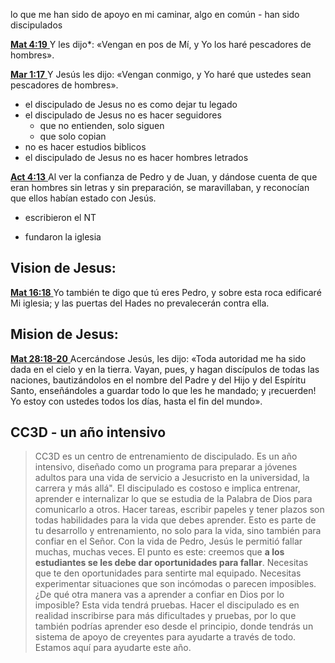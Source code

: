 lo que me han sido de apoyo en mi caminar, algo en común - han sido discipulados

[**Mat 4:19** ](verseid:40.4.19) Y les dijo*: «Vengan en pos de Mí, y Yo los haré pescadores de hombres».

[**Mar 1:17** ](verseid:41.1.17) Y Jesús les dijo: «Vengan conmigo, y Yo haré que ustedes sean pescadores de hombres».

- el discipulado de Jesus no es como dejar tu legado
- el discipulado de Jesus no es hacer seguidores
  - que no entienden, solo siguen
  - que solo copian
- no es hacer estudios biblicos
- el discipulado de Jesus no es hacer hombres letrados

[**Act 4:13** ](verseid:44.4.13) Al ver la confianza de Pedro y de Juan, y dándose cuenta de que eran hombres sin letras y sin preparación, se maravillaban, y reconocían que ellos habían estado con Jesús.

 - escribieron el NT

 - fundaron la iglesia

   

## Vision de Jesus:

[**Mat 16:18** ](verseid:40.16.18) Yo también te digo que tú eres Pedro, y sobre esta roca edificaré Mi iglesia; y las puertas del Hades no prevalecerán contra ella.

## Mision de Jesus: 

[**Mat 28:18-20** ](verseid:40.28.18) Acercándose Jesús, les dijo: «Toda autoridad me ha sido dada en el cielo y en la tierra. Vayan, pues, y hagan discípulos de todas las naciones, bautizándolos en el nombre del Padre y del Hijo y del Espíritu Santo, enseñándoles a guardar todo lo que les he mandado; y ¡recuerden! Yo estoy con ustedes todos los días, hasta el fin del mundo».

## CC3D - un año intensivo

> CC3D es un centro de entrenamiento de discipulado. Es un año intensivo, diseñado como un programa para preparar a jóvenes adultos para una vida de servicio a Jesucristo en la universidad, la carrera y más allá". El discipulado es costoso e implica entrenar, aprender e internalizar lo que se estudia de la Palabra de Dios para comunicarlo a otros. Hacer tareas, escribir papeles y tener plazos son todas habilidades para la vida que debes aprender. Esto es parte de tu desarrollo y entrenamiento, no solo para la vida, sino también para confiar en el Señor. Con la vida de Pedro, Jesús le permitió fallar muchas, muchas veces. El punto es este: creemos que **a los estudiantes se les debe dar oportunidades para fallar**. Necesitas que te den oportunidades para sentirte mal equipado. Necesitas experimentar situaciones que son incómodas o parecen imposibles. ¿De qué otra manera vas a aprender a confiar en Dios por lo imposible? Esta vida tendrá pruebas. Hacer el discipulado es en realidad inscribirse para más dificultades y pruebas, por lo que también podrías aprender eso desde el principio, donde tendrás un sistema de apoyo de creyentes para ayudarte a través de todo. Estamos aquí para ayudarte este año. 
